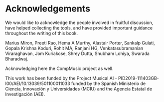 # Acknowledgements

We would like to acknowledge the people involved in fruitful discussion, have helped collecting the tools, and have provided important guidance throughout the writing of this book.

Marius Miron, Preeti Rao, Hema A Murthy, Alastair Porter, Sankalp Gulati, Gopala Krishna Koduri, Rohit MA, Ranjani HG, Venkatasubramanian Viraraghavan, Jom Kuriakose, Shrey Dutta, Shubham Lohiya, Swarada Bharadwaj.

Acknowledging here the CompMusic project as well.

This work has been funded by the Project Musical AI - PID2019-111403GB-I00/AEI/10.13039/501100011033 funded by the Spanish Ministerio de Ciencia, Innovación y Universidades (MCIU) and the Agencia Estatal de Investigación (AEI).